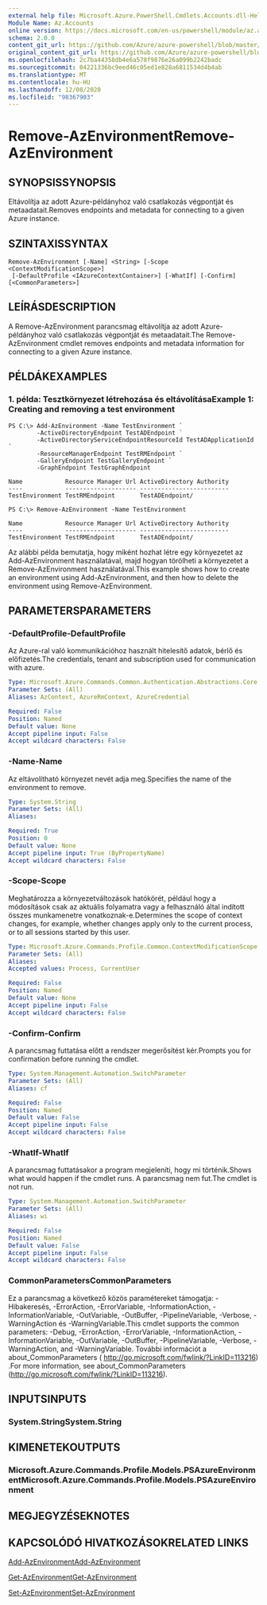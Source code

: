 ```yaml
---
external help file: Microsoft.Azure.PowerShell.Cmdlets.Accounts.dll-Help.xml
Module Name: Az.Accounts
online version: https://docs.microsoft.com/en-us/powershell/module/az.accounts/remove-azenvironment
schema: 2.0.0
content_git_url: https://github.com/Azure/azure-powershell/blob/master/src/Accounts/Accounts/help/Remove-AzEnvironment.md
original_content_git_url: https://github.com/Azure/azure-powershell/blob/master/src/Accounts/Accounts/help/Remove-AzEnvironment.md
ms.openlocfilehash: 2c7ba44358db4e6a578f9876e26a099b2242badc
ms.sourcegitcommit: 04221336bc9eed46c05ed1e828a6811534d4b4ab
ms.translationtype: MT
ms.contentlocale: hu-HU
ms.lasthandoff: 12/08/2020
ms.locfileid: "98367903"
---
```

# <span data-ttu-id="254ba-101">Remove-AzEnvironment</span><span class="sxs-lookup"><span data-stu-id="254ba-101">Remove-AzEnvironment</span></span>

## <span data-ttu-id="254ba-102">SYNOPSIS</span><span class="sxs-lookup"><span data-stu-id="254ba-102">SYNOPSIS</span></span>
<span data-ttu-id="254ba-103">Eltávolítja az adott Azure-példányhoz való csatlakozás végpontját és metaadatait.</span><span class="sxs-lookup"><span data-stu-id="254ba-103">Removes endpoints and metadata for connecting to a given Azure instance.</span></span>

## <span data-ttu-id="254ba-104">SZINTAXIS</span><span class="sxs-lookup"><span data-stu-id="254ba-104">SYNTAX</span></span>

```
Remove-AzEnvironment [-Name] <String> [-Scope <ContextModificationScope>]
 [-DefaultProfile <IAzureContextContainer>] [-WhatIf] [-Confirm] [<CommonParameters>]
```

## <span data-ttu-id="254ba-105">LEÍRÁS</span><span class="sxs-lookup"><span data-stu-id="254ba-105">DESCRIPTION</span></span>
<span data-ttu-id="254ba-106">A Remove-AzEnvironment parancsmag eltávolítja az adott Azure-példányhoz való csatlakozás végpontját és metaadatait.</span><span class="sxs-lookup"><span data-stu-id="254ba-106">The Remove-AzEnvironment cmdlet removes endpoints and metadata information for connecting to a given Azure instance.</span></span>

## <span data-ttu-id="254ba-107">PÉLDÁK</span><span class="sxs-lookup"><span data-stu-id="254ba-107">EXAMPLES</span></span>

### <span data-ttu-id="254ba-108">1. példa: Tesztkörnyezet létrehozása és eltávolítása</span><span class="sxs-lookup"><span data-stu-id="254ba-108">Example 1: Creating and removing a test environment</span></span>
```
PS C:\> Add-AzEnvironment -Name TestEnvironment `
        -ActiveDirectoryEndpoint TestADEndpoint `
        -ActiveDirectoryServiceEndpointResourceId TestADApplicationId `
        -ResourceManagerEndpoint TestRMEndpoint `
        -GalleryEndpoint TestGalleryEndpoint `
        -GraphEndpoint TestGraphEndpoint

Name            Resource Manager Url ActiveDirectory Authority
----            -------------------- -------------------------
TestEnvironment TestRMEndpoint       TestADEndpoint/

PS C:\> Remove-AzEnvironment -Name TestEnvironment

Name            Resource Manager Url ActiveDirectory Authority
----            -------------------- -------------------------
TestEnvironment TestRMEndpoint       TestADEndpoint/
```

<span data-ttu-id="254ba-109">Az alábbi példa bemutatja, hogy miként hozhat létre egy környezetet az Add-AzEnvironment használatával, majd hogyan törölheti a környezetet a Remove-AzEnvironment használatával.</span><span class="sxs-lookup"><span data-stu-id="254ba-109">This example shows how to create an environment using Add-AzEnvironment, and then how to delete the environment using Remove-AzEnvironment.</span></span>

## <span data-ttu-id="254ba-110">PARAMETERS</span><span class="sxs-lookup"><span data-stu-id="254ba-110">PARAMETERS</span></span>

### <span data-ttu-id="254ba-111">-DefaultProfile</span><span class="sxs-lookup"><span data-stu-id="254ba-111">-DefaultProfile</span></span>
<span data-ttu-id="254ba-112">Az Azure-ral való kommunikációhoz használt hitelesítő adatok, bérlő és előfizetés.</span><span class="sxs-lookup"><span data-stu-id="254ba-112">The credentials, tenant and subscription used for communication with azure.</span></span>

```yaml
Type: Microsoft.Azure.Commands.Common.Authentication.Abstractions.Core.IAzureContextContainer
Parameter Sets: (All)
Aliases: AzContext, AzureRmContext, AzureCredential

Required: False
Position: Named
Default value: None
Accept pipeline input: False
Accept wildcard characters: False
```

### <span data-ttu-id="254ba-113">-Name</span><span class="sxs-lookup"><span data-stu-id="254ba-113">-Name</span></span>
<span data-ttu-id="254ba-114">Az eltávolítható környezet nevét adja meg.</span><span class="sxs-lookup"><span data-stu-id="254ba-114">Specifies the name of the environment to remove.</span></span>

```yaml
Type: System.String
Parameter Sets: (All)
Aliases:

Required: True
Position: 0
Default value: None
Accept pipeline input: True (ByPropertyName)
Accept wildcard characters: False
```

### <span data-ttu-id="254ba-115">-Scope</span><span class="sxs-lookup"><span data-stu-id="254ba-115">-Scope</span></span>
<span data-ttu-id="254ba-116">Meghatározza a környezetváltozások hatókörét, például hogy a módosítások csak az aktuális folyamatra vagy a felhasználó által indított összes munkamenetre vonatkoznak-e.</span><span class="sxs-lookup"><span data-stu-id="254ba-116">Determines the scope of context changes, for example, whether changes apply only to the current process, or to all sessions started by this user.</span></span>

```yaml
Type: Microsoft.Azure.Commands.Profile.Common.ContextModificationScope
Parameter Sets: (All)
Aliases:
Accepted values: Process, CurrentUser

Required: False
Position: Named
Default value: None
Accept pipeline input: False
Accept wildcard characters: False
```

### <span data-ttu-id="254ba-117">-Confirm</span><span class="sxs-lookup"><span data-stu-id="254ba-117">-Confirm</span></span>
<span data-ttu-id="254ba-118">A parancsmag futtatása előtt a rendszer megerősítést kér.</span><span class="sxs-lookup"><span data-stu-id="254ba-118">Prompts you for confirmation before running the cmdlet.</span></span>

```yaml
Type: System.Management.Automation.SwitchParameter
Parameter Sets: (All)
Aliases: cf

Required: False
Position: Named
Default value: False
Accept pipeline input: False
Accept wildcard characters: False
```

### <span data-ttu-id="254ba-119">-WhatIf</span><span class="sxs-lookup"><span data-stu-id="254ba-119">-WhatIf</span></span>
<span data-ttu-id="254ba-120">A parancsmag futtatásakor a program megjeleníti, hogy mi történik.</span><span class="sxs-lookup"><span data-stu-id="254ba-120">Shows what would happen if the cmdlet runs.</span></span> <span data-ttu-id="254ba-121">A parancsmag nem fut.</span><span class="sxs-lookup"><span data-stu-id="254ba-121">The cmdlet is not run.</span></span>

```yaml
Type: System.Management.Automation.SwitchParameter
Parameter Sets: (All)
Aliases: wi

Required: False
Position: Named
Default value: False
Accept pipeline input: False
Accept wildcard characters: False
```

### <span data-ttu-id="254ba-122">CommonParameters</span><span class="sxs-lookup"><span data-stu-id="254ba-122">CommonParameters</span></span>
<span data-ttu-id="254ba-123">Ez a parancsmag a következő közös paramétereket támogatja: -Hibakeresés, -ErrorAction, -ErrorVariable, -InformationAction, -InformationVariable, -OutVariable, -OutBuffer, -PipelineVariable, -Verbose, -WarningAction és -WarningVariable.</span><span class="sxs-lookup"><span data-stu-id="254ba-123">This cmdlet supports the common parameters: -Debug, -ErrorAction, -ErrorVariable, -InformationAction, -InformationVariable, -OutVariable, -OutBuffer, -PipelineVariable, -Verbose, -WarningAction, and -WarningVariable.</span></span> <span data-ttu-id="254ba-124">További információt a about_CommonParameters ( http://go.microsoft.com/fwlink/?LinkID=113216) .</span><span class="sxs-lookup"><span data-stu-id="254ba-124">For more information, see about_CommonParameters (http://go.microsoft.com/fwlink/?LinkID=113216).</span></span>

## <span data-ttu-id="254ba-125">INPUTS</span><span class="sxs-lookup"><span data-stu-id="254ba-125">INPUTS</span></span>

### <span data-ttu-id="254ba-126">System.String</span><span class="sxs-lookup"><span data-stu-id="254ba-126">System.String</span></span>

## <span data-ttu-id="254ba-127">KIMENETEK</span><span class="sxs-lookup"><span data-stu-id="254ba-127">OUTPUTS</span></span>

### <span data-ttu-id="254ba-128">Microsoft.Azure.Commands.Profile.Models.PSAzureEnvironment</span><span class="sxs-lookup"><span data-stu-id="254ba-128">Microsoft.Azure.Commands.Profile.Models.PSAzureEnvironment</span></span>

## <span data-ttu-id="254ba-129">MEGJEGYZÉSEK</span><span class="sxs-lookup"><span data-stu-id="254ba-129">NOTES</span></span>

## <span data-ttu-id="254ba-130">KAPCSOLÓDÓ HIVATKOZÁSOK</span><span class="sxs-lookup"><span data-stu-id="254ba-130">RELATED LINKS</span></span>

[<span data-ttu-id="254ba-131">Add-AzEnvironment</span><span class="sxs-lookup"><span data-stu-id="254ba-131">Add-AzEnvironment</span></span>](./Add-AzEnvironment.md)

[<span data-ttu-id="254ba-132">Get-AzEnvironment</span><span class="sxs-lookup"><span data-stu-id="254ba-132">Get-AzEnvironment</span></span>](./Get-AzEnvironment.md)

[<span data-ttu-id="254ba-133">Set-AzEnvironment</span><span class="sxs-lookup"><span data-stu-id="254ba-133">Set-AzEnvironment</span></span>](./Set-AzEnvironment.md)

